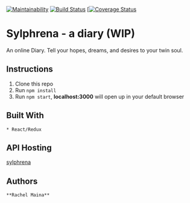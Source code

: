[![Maintainability](https://api.codeclimate.com/v1/badges/6e702465266ef1ccc03e/maintainability)](https://codeclimate.com/github/RachelleMaina/Sylphrena-a-diary/maintainability) [![Build Status](https://travis-ci.com/RachelleMaina/Sylphrena-a-diary.svg?branch=master)](https://travis-ci.com/RachelleMaina/Sylphrena-a-diary) [[![Coverage Status](https://coveralls.io/repos/github/RachelleMaina/Sylphrena-a-diary/badge.svg?branch=master)](https://coveralls.io/github/RachelleMaina/Sylphrena-a-diary?branch=master)

# Sylphrena - a diary (WIP)

An online Diary. Tell your hopes, dreams, and desires to your twin soul.

## Instructions

1.  Clone this repo
2.  Run `npm install`
3.  Run `npm start`, **localhost:3000** will open up in your default browser

## Built With

```
* React/Redux
```

## API Hosting

[sylphrena](https://sylphrena-diary.herokuapp.com/)

## Authors

```
**Rachel Maina**
```
